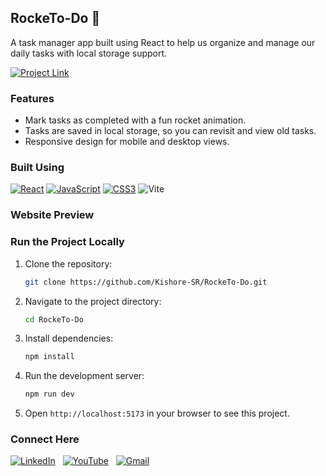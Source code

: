 ## RockeTo-Do 🚀

A task manager app built using React to help us organize and manage our daily tasks with local storage support.

[![Project Link](https://img.shields.io/badge/Website%20Link-37a779?style=for-the-badge)](https://rocketodo.pages.dev/)

### Features
- Mark tasks as completed with a fun rocket animation.
- Tasks are saved in local storage, so you can revisit and view old tasks.
- Responsive design for mobile and desktop views.

### Built Using
[![React](https://img.shields.io/badge/react-%2320232a.svg?&style=for-the-badge&logo=react&logoColor=%2361DAFB)](https://reactjs.org/)
[![JavaScript](https://img.shields.io/badge/javascript-%23323330.svg?&style=for-the-badge&logo=javascript&logoColor=%23F7DF1E)](https://developer.mozilla.org/en-US/docs/Web/JavaScript)
[![CSS3](https://img.shields.io/badge/css3-%231572B6.svg?&style=for-the-badge&logo=css3&logoColor=white)](https://developer.mozilla.org/en-US/docs/Web/CSS)
![Vite](https://img.shields.io/badge/Vite-643EED.svg?style=for-the-badge&logo=vite&logoColor=white)

### Website Preview


### Run the Project Locally
1. Clone the repository:
    ```bash
    git clone https://github.com/Kishore-SR/RockeTo-Do.git
    ```
2. Navigate to the project directory:
    ```bash
    cd RockeTo-Do
    ```
3. Install dependencies:
    ```bash
    npm install
    ```
4. Run the development server:
    ```bash
    npm run dev
    ```
5. Open `http://localhost:5173` in your browser to see this project.

### Connect Here
[![LinkedIn](https://img.shields.io/badge/linkedin%20-%230077B5.svg?style=for-the-badge&logo=linkedin&logoColor=white)](https://www.linkedin.com/in/Kishore-SR) &nbsp;
[![YouTube](https://img.shields.io/badge/Youtube-%23FF0000.svg?style=for-the-badge&logo=YouTube&logoColor=white)](https://www.youtube.com/@Kishore-SR) &nbsp;
[![Gmail](https://img.shields.io/badge/Gmail-D14836?style=for-the-badge&logo=gmail&logoColor=white&color=red)](mailto:kishoresr47@gmail.com)